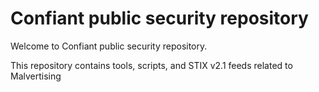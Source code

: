 # Confiant public security repository

Welcome to Confiant public security repository. 

This repository contains tools, scripts, and STIX v2.1 feeds related to Malvertising
